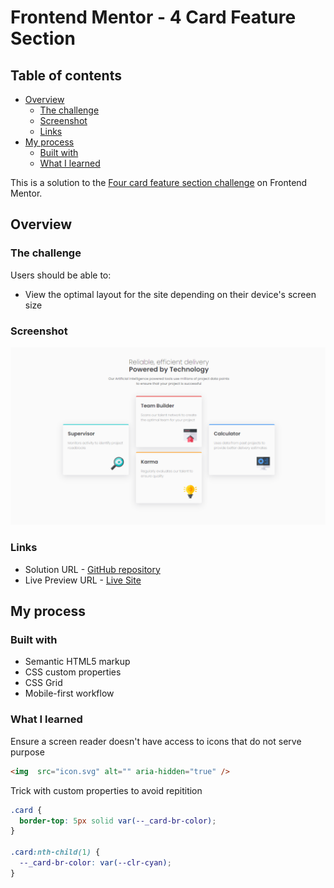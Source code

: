 # Frontend Mentor - 4 Card Feature Section

## Table of contents

- [Overview](#overview)
  - [The challenge](#the-challenge)
  - [Screenshot](#screenshot)
  - [Links](#links)
- [My process](#my-process)
  - [Built with](#built-with)
  - [What I learned](#what-i-learned)

This is a solution to the [Four card feature section challenge](https://www.frontendmentor.io/challenges/four-card-feature-section-weK1eFYK) on Frontend Mentor.

## Overview

### The challenge

Users should be able to:

- View the optimal layout for the site depending on their device's screen size

### Screenshot

![4 Card Feature Section](./assets/screenshots/screenshot.png)

### Links

- Solution URL -  [GitHub repository](https://github.com/dostonnabotov/frontendmentor/)
- Live Preview URL - [Live Site](https://dostonnabotov.github.io/frontendmentor/)

## My process

### Built with

- Semantic HTML5 markup
- CSS custom properties
- CSS Grid
- Mobile-first workflow

### What I learned

Ensure a screen reader doesn't have access to icons that do not serve purpose

```html
<img  src="icon.svg" alt="" aria-hidden="true" />
```

Trick with custom properties to avoid repitition

```css
.card {
  border-top: 5px solid var(--_card-br-color);
}

.card:nth-child(1) {
  --_card-br-color: var(--clr-cyan);
}
```
